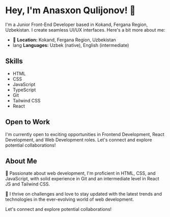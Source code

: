 # Hey, I'm Anasxon Qulijonov! 👋

I'm a Junior Front-End Developer based in Kokand, Fergana Region, Uzbekistan. I create seamless UI/UX interfaces. Here's a bit more about me:

- 🏡 **Location:** Kokand, Fergana Region, Uzbekistan
- lang **Languages:** Uzbek (native), English (intermediate)

## Skills

- HTML
- CSS
- JavaScript
- TypeScript
- Git
- Tailwind CSS
- React

## Open to Work

I'm currently open to exciting opportunities in Frontend Development, React Development, and Web Development roles. Let's connect and explore potential collaborations!

## About Me

🚀 Passionate about web development, I'm proficient in HTML, CSS, and JavaScript, with solid experience in Git and an intermediate level in React JS and Tailwind CSS.

🌟 I thrive on challenges and love to stay updated with the latest trends and technologies in the ever-evolving world of web development.

Let's connect and explore potential collaborations!
